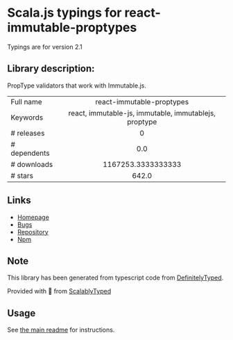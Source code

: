 
# Scala.js typings for react-immutable-proptypes

Typings are for version 2.1

## Library description:
PropType validators that work with Immutable.js.

|                    |                 |
| ------------------ | :-------------: |
| Full name          | react-immutable-proptypes |
| Keywords           | react, immutable-js, immutable, immutablejs, proptype |
| # releases         | 0 |
| # dependents       | 0.0 |
| # downloads        | 1167253.3333333333 |
| # stars            | 642.0 |

## Links
- [Homepage](https://github.com/HurricaneJames/react-immutable-proptypes)
- [Bugs](https://github.com/HurricaneJames/react-immutable-proptypes/issues)
- [Repository](https://github.com/HurricaneJames/react-immutable-proptypes)
- [Npm](https://www.npmjs.com/package/react-immutable-proptypes)
    


## Note
This library has been generated from typescript code from [DefinitelyTyped](https://definitelytyped.org).

Provided with :purple_heart: from [ScalablyTyped](https://github.com/oyvindberg/ScalablyTyped)

## Usage
See [the main readme](../../readme.md) for instructions.


